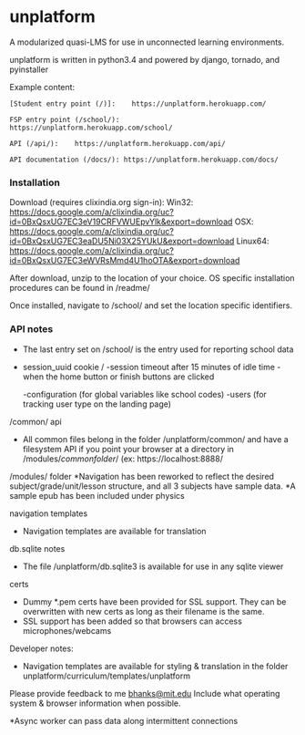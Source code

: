 unplatform
==========
A modularized quasi-LMS for use in unconnected learning environments.

unplatform is written in python3.4 and powered by django, tornado, and pyinstaller

Example content:

    [Student entry point (/)]:    https://unplatform.herokuapp.com/

    FSP entry point (/school/):    https://unplatform.herokuapp.com/school/

    API (/api/):    https://unplatform.herokuapp.com/api/

    API documentation (/docs/): https://unplatform.herokuapp.com/docs/

### Installation

Download (requires clixindia.org sign-in):
Win32: https://docs.google.com/a/clixindia.org/uc?id=0BxQsxUG7EC3eV19CRFVWUEpvYlk&export=download
OSX: https://docs.google.com/a/clixindia.org/uc?id=0BxQsxUG7EC3eaDU5Ni03X25YUkU&export=download
Linux64: https://docs.google.com/a/clixindia.org/uc?id=0BxQsxUG7EC3eWVRsMmd4U1hoOTA&export=download

After download, unzip to the location of your choice. OS specific installation procedures can be found in /readme/

Once installed, navigate to /school/ and set the location specific identifiers.


### API notes
* The last entry set on /school/ is the entry used for reporting school data
* session_uuid cookie /     -session timeout after 15 minutes of idle time
    -when the home button or finish buttons are clicked

   -configuration (for global variables like school codes)
    -users (for tracking user type on the landing page)

/common/ api
* All common files belong in the folder /unplatform/common/ and have a filesystem API if you point your browser at a directory in /modules/*commonfolder*/ (ex: https://localhost:8888/


/modules/ folder
*Navigation has been reworked to reflect the desired subject/grade/unit/lesson structure, and all 3 subjects have sample data.
*A sample epub has been included under physics


navigation templates
* Navigation templates are available for translation

db.sqlite notes
* The file /unplatform/db.sqlite3 is available for use in any sqlite viewer


certs
* Dummy *.pem certs have been provided for SSL support.  They can be overwritten with new certs as long as their filename is the same.
* SSL support has been added so that browsers can access microphones/webcams


Developer notes:
* Navigation templates are available for styling & translation in the folder unplatform/curriculum/templates/unplatform

Please provide feedback to me bhanks@mit.edu Include what operating system & browser information when possible.


*Async worker can pass data along intermittent connections
